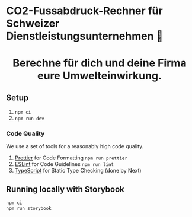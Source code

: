 # CO2-Fussabdruck-Rechner für Schweizer Dienstleistungsunternehmen 👣

<div>
  <h1 align="center"><a href="https://fussabdruck-rechner.vercel.app/"> </a>Berechne für dich und deine Firma eure Umwelteinwirkung.</h1>
</div>

## Setup

1. `npm ci`
2. `npm run dev`

### Code Quality

We use a set of tools for a reasonably high code quality.

1. [Prettier](https://prettier.io/) for Code Formatting `npm run prettier`
2. [ESLint](https://eslint.org/) for Code Guidelines `npm run lint`
3. [TypeScript](https://www.typescriptlang.org/) for Static Type Checking (done by Next)

## Running locally with Storybook

```sh
npm ci
npm run storybook
```
